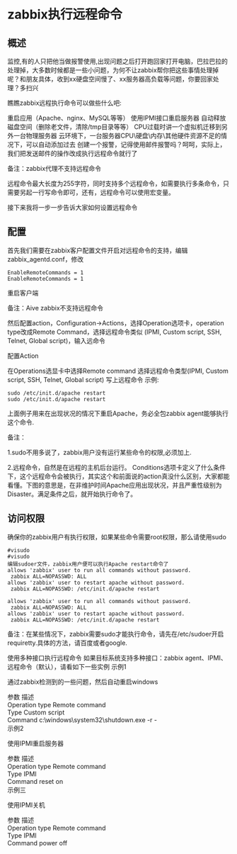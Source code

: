 # zabbix执行远程命令

## 概述
监控,有的人只把他当做报警使用,出现问题之后打开跑回家打开电脑，巴拉巴拉的处理掉，大多数时候都是一些小问题，为何不让zabbix帮你把这些事情处理掉呢？和朋友具体，收到xx硬盘空间慢了、xx服务器高负载等问题，你要回家处理？多扫兴

瞧瞧zabbix远程执行命令可以做些什么吧:

重启应用（Apache、nginx、MySQL等等）
使用IPMI接口重启服务器
自动释放磁盘空间（删除老文件，清除/tmp目录等等）
CPU过载时讲一个虚拟机迁移到另外一台物理服务器
云环境下，一台服务器CPU\硬盘\内存\其他硬件资源不足的情况下，可以自动添加过去
创建一个报警，记得使用邮件报警吗？呵呵，实际上，我们把发送邮件的操作改成执行远程命令就行了

备注：zabbix代理不支持远程命令

远程命令最大长度为255字符，同时支持多个远程命令，如需要执行多条命令，只需要另起一行写命令即可，还有，远程命令可以使用宏变量。

接下来我将一步一步告诉大家如何设置远程命令

## 配置
首先我们需要在zabbix客户配置文件开启对远程命令的支持，编辑zabbix_agentd.conf，修改
```
EnableRemoteCommands = 1
EnableRemoteCommands = 1
```
重启客户端

备注：Aive zabbix不支持远程命令

然后配置action，Configuration->Actions，选择Operation选项卡，operation type改成Remote Command，选择远程命令类似 (IPMI, Custom script, SSH, Telnet, Global script)，输入远命令

配置Action

在Operations选显卡中选择Remote command
选择远程命令类型(IPMI, Custom script, SSH, Telnet, Global script)
写上远程命令
示例:
```
sudo /etc/init.d/apache restart
sudo /etc/init.d/apache restart
```
上面例子用来在出现状况的情况下重启Apache，务必全包zabbix agent能够执行这个命令.

备注：

1.sudo不用多说了，zabbix用户没有运行某些命令的权限,必须加上.

2.远程命令，自然是在远程的主机后台运行。
Conditions选项卡定义了什么条件下，这个远程命令会被执行，其实这个和前面说的action真没什么区别，大家都能看懂。下图的意思是，在非维护时间Apache应用出现状况，并且严重性级别为Disaster。满足条件之后，就开始执行命令了。

## 访问权限
确保你的zabbix用户有执行权限，如果某些命令需要root权限，那么请使用sudo
```
#visudo
#visudo
编辑sudoer文件，zabbix用户便可以执行Apache restart命令了
allows 'zabbix' user to run all commands without password.
 zabbix ALL=NOPASSWD: ALL
allows 'zabbix' user to restart apache without password.
 zabbix ALL=NOPASSWD: /etc/init.d/apache restart

allows 'zabbix' user to run all commands without password.
 zabbix ALL=NOPASSWD: ALL
allows 'zabbix' user to restart apache without password.
 zabbix ALL=NOPASSWD: /etc/init.d/apache restart
```
备注：在某些情况下，zabbix需要sudo才能执行命令，请先在/etc/sudoer开启requiretty.具体的方法，请百度或者google.

使用多种接口执行远程命令
如果目标系统支持多种接口：zabbix agent、IPMI、远程命令（默认），请看如下一些实例
示例1

通过zabbix检测到的一些问题，然后自动重启windows  

参数	                       描述  
Operation type        	Remote command  
Type	                  Custom script  
Command	         c:\windows\system32\shutdown.exe -r -  
示例2

使用IPMI重启服务器  

参数	                描述  
Operation type	   Remote command  
Type	                 IPMI  
Command	             reset on  
示例三  

使用IPMI关机  

参数	                   描述  
Operation type	    Remote command  
Type                  	IPMI  
Command	              power off  
